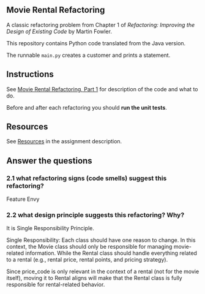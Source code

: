 ## Movie Rental Refactoring

A classic refactoring problem from Chapter 1 of
_Refactoring: Improving the Design of Existing Code_ by Martin Fowler.  

This repository contains Python code translated from the Java version.

The runnable `main.py` creates a customer and prints a statement.


## Instructions

See [Movie Rental Refactoring, Part 1](https://cpske.github.io/ISP/assignment/movierental/movierental-part1) for description of the code and what to do.

Before and after each refactoring you should **run the unit tests**.

## Resources

See [Resources](https://cpske.github.io/ISP/assignment/movierental/movierental-part1#resources) in the assignment description.

## Answer the questions

### 2.1 what refactoring signs (code smells) suggest this refactoring?

Feature Envy

### 2.2 what design principle suggests this refactoring? Why?

It is Single Responsibility Principle.

Single Responsibility: Each class should have one reason to change. In this context, the Movie class should only be responsible for managing movie-related information. While the Rental class should handle everything related to a rental (e.g., rental price, rental points, and pricing strategy).

Since price_code is only relevant in the context of a rental (not for the movie itself), moving it to Rental aligns will make that the Rental class is fully responsible for rental-related behavior.